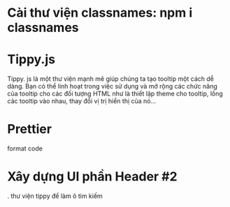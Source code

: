 # Cài thư viện classnames: npm i classnames

# Tippy.js

Tippy. js là một thư viện mạnh mẽ giúp chúng ta tạo tooltip một cách dễ dàng. Bạn có thể linh hoạt trong việc sử dụng và mở rộng các chức năng của tooltip cho các đối tượng HTML như là thiết lập theme cho tooltip, lồng các tooltip vào nhau, thay đổi vị trị hiển thị của nó...

# Prettier

format code

# Xây dựng UI phần Header #2

. thư viện tippy để làm ô tìm kiếm
